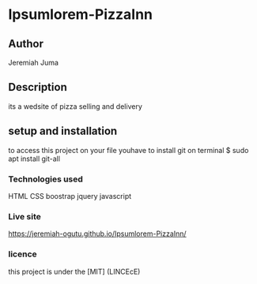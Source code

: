 # Ipsumlorem-PizzaInn
## Author
Jeremiah Juma
## Description
its a wedsite of pizza selling and delivery
## setup and installation
to access this project on your file youhave to
install git 
 on terminal $ sudo apt install git-all

### Technologies used
HTML
CSS
boostrap
jquery
javascript
### Live site
https://jeremiah-ogutu.github.io/Ipsumlorem-PizzaInn/
### licence
this project is under the [MIT] (LINCEcE)